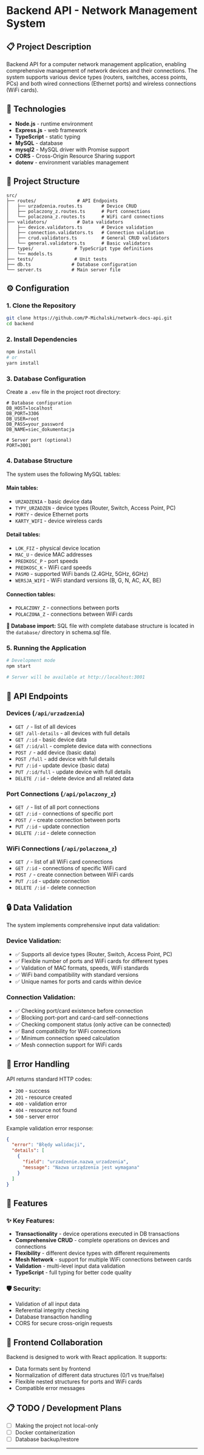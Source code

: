 # Backend API - Network Management System

## 📋 Project Description

Backend API for a computer network management application, enabling comprehensive management of network devices and their connections. The system supports various device types (routers, switches, access points, PCs) and both wired connections (Ethernet ports) and wireless connections (WiFi cards).

## 🚀 Technologies

- **Node.js** - runtime environment
- **Express.js** - web framework
- **TypeScript** - static typing
- **MySQL** - database
- **mysql2** - MySQL driver with Promise support
- **CORS** - Cross-Origin Resource Sharing support
- **dotenv** - environment variables management

## 📁 Project Structure

```
src/
├── routes/               # API Endpoints
│   ├── urzadzenia.routes.ts       # Device CRUD
│   ├── polaczony_z.routes.ts      # Port connections
│   └── polaczona_z.routes.ts      # WiFi card connections
├── validators/           # Data validators
│   ├── device.validators.ts       # Device validation
│   ├── connection.validators.ts   # Connection validation
│   ├── crud.validators.ts         # General CRUD validators
│   └── general.validators.ts      # Basic validators
├── types/               # TypeScript type definitions
│   └── models.ts
├── tests/               # Unit tests
├── db.ts               # Database configuration
└── server.ts           # Main server file
```

## ⚙️ Configuration

### 1. Clone the Repository

```bash
git clone https://github.com/P-Michalski/network-docs-api.git
cd backend
```

### 2. Install Dependencies

```bash
npm install
# or
yarn install
```

### 3. Database Configuration

Create a `.env` file in the project root directory:

```env
# Database configuration
DB_HOST=localhost
DB_PORT=3306
DB_USER=root
DB_PASS=your_password
DB_NAME=siec_dokumentacja

# Server port (optional)
PORT=3001
```

### 4. Database Structure

The system uses the following MySQL tables:

#### Main tables:
- `URZADZENIA` - basic device data
- `TYPY_URZADZEN` - device types (Router, Switch, Access Point, PC)
- `PORTY` - device Ethernet ports
- `KARTY_WIFI` - device wireless cards

#### Detail tables:
- `LOK_FIZ` - physical device location
- `MAC_U` - device MAC addresses
- `PREDKOSC_P` - port speeds
- `PREDKOSC_K` - WiFi card speeds
- `PASMO` - supported WiFi bands (2.4GHz, 5GHz, 6GHz)
- `WERSJA_WIFI` - WiFi standard versions (B, G, N, AC, AX, BE)

#### Connection tables:
- `POLACZONY_Z` - connections between ports
- `POLACZONA_Z` - connections between WiFi cards

**📂 Database import:**
SQL file with complete database structure is located in the `database/` directory in schema.sql file.

### 5. Running the Application

```bash
# Development mode
npm start

# Server will be available at http://localhost:3001
```

## 📡 API Endpoints

### Devices (`/api/urzadzenia`)

- `GET /` - list of all devices
- `GET /all-details` - all devices with full details
- `GET /:id` - basic device data
- `GET /:id/all` - complete device data with connections
- `POST /` - add device (basic data)
- `POST /full` - add device with full details
- `PUT /:id` - update device (basic data)
- `PUT /:id/full` - update device with full details
- `DELETE /:id` - delete device and all related data

### Port Connections (`/api/polaczony_z`)

- `GET /` - list of all port connections
- `GET /:id` - connections of specific port
- `POST /` - create connection between ports
- `PUT /:id` - update connection
- `DELETE /:id` - delete connection

### WiFi Connections (`/api/polaczona_z`)

- `GET /` - list of all WiFi card connections
- `GET /:id` - connections of specific WiFi card
- `POST /` - create connection between WiFi cards
- `PUT /:id` - update connection
- `DELETE /:id` - delete connection

## 🔒 Data Validation

The system implements comprehensive input data validation:

### Device Validation:
- ✅ Supports all device types (Router, Switch, Access Point, PC)
- ✅ Flexible number of ports and WiFi cards for different types
- ✅ Validation of MAC formats, speeds, WiFi standards
- ✅ WiFi band compatibility with standard versions
- ✅ Unique names for ports and cards within device

### Connection Validation:
- ✅ Checking port/card existence before connection
- ✅ Blocking port-port and card-card self-connections
- ✅ Checking component status (only active can be connected)
- ✅ Band compatibility for WiFi connections
- ✅ Minimum connection speed calculation
- ✅ Mesh connection support for WiFi cards


## 🚨 Error Handling

API returns standard HTTP codes:
- `200` - success
- `201` - resource created
- `400` - validation error
- `404` - resource not found
- `500` - server error

Example validation error response:
```json
{
  "error": "Błędy walidacji",
  "details": [
    {
      "field": "urzadzenie.nazwa_urzadzenia",
      "message": "Nazwa urządzenia jest wymagana"
    }
  ]
}
```

## 🔧 Features

### ✨ Key Features:
- **Transactionality** - device operations executed in DB transactions
- **Comprehensive CRUD** - complete operations on devices and connections
- **Flexibility** - different device types with different requirements
- **Mesh Network** - support for multiple WiFi connections between cards
- **Validation** - multi-level input data validation
- **TypeScript** - full typing for better code quality

### 🛡️ Security:
- Validation of all input data
- Referential integrity checking
- Database transaction handling
- CORS for secure cross-origin requests

## 🤝 Frontend Collaboration

Backend is designed to work with React application. It supports:
- Data formats sent by frontend
- Normalization of different data structures (0/1 vs true/false)
- Flexible nested structures for ports and WiFi cards
- Compatible error messages


## 📋 TODO / Development Plans

- [ ] Making the project not local-only
- [ ] Docker containerization
- [ ] Database backup/restore

---
